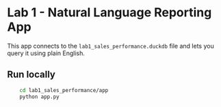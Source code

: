 # Lab 1 - Natural Language Reporting App

This app connects to the `lab1_sales_performance.duckdb` file and lets you query it using plain English.

## Run locally

```bash
    cd lab1_sales_performance/app
    python app.py
```